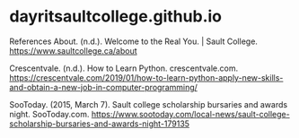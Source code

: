 # dayritsaultcollege.github.io


References
About. (n.d.). Welcome to the Real You. | Sault College. https://www.saultcollege.ca/about

Crescentvale. (n.d.). How to Learn Python. crescentvale.com. https://crescentvale.com/2019/01/how-to-learn-python-apply-new-skills-and-obtain-a-new-job-in-computer-programming/

SooToday. (2015, March 7). Sault college scholarship bursaries and awards night. SooToday.com. https://www.sootoday.com/local-news/sault-college-scholarship-bursaries-and-awards-night-179135

